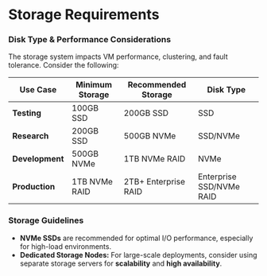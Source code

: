 # **Storage Requirements**

### **Disk Type & Performance Considerations**

The storage system impacts VM performance, clustering, and fault tolerance. Consider the following:

| **Use Case**    | **Minimum Storage** | **Recommended Storage** | **Disk Type**            |
| --------------- | ------------------- | ----------------------- | ------------------------ |
| **Testing**     | 100GB SSD           | 200GB SSD               | SSD                      |
| **Research**    | 200GB SSD           | 500GB NVMe              | SSD/NVMe                 |
| **Development** | 500GB NVMe          | 1TB NVMe RAID           | NVMe                     |
| **Production**  | 1TB NVMe RAID       | 2TB+ Enterprise RAID    | Enterprise SSD/NVMe RAID |

### **Storage Guidelines**

- **NVMe SSDs** are recommended for optimal I/O performance, especially for high-load environments.
- **Dedicated Storage Nodes:** For large-scale deployments, consider using separate storage servers for **scalability** and **high availability**.
